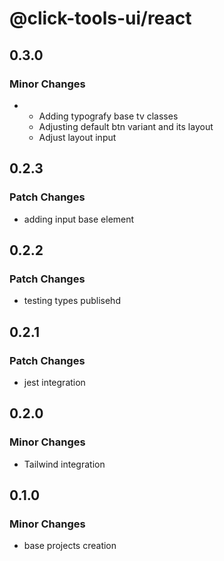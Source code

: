 # @click-tools-ui/react

## 0.3.0

### Minor Changes

- - Adding typografy base tv classes
  - Adjusting default btn variant and its layout
  - Adjust layout input

## 0.2.3

### Patch Changes

- adding input base element

## 0.2.2

### Patch Changes

- testing types publisehd

## 0.2.1

### Patch Changes

- jest integration

## 0.2.0

### Minor Changes

- Tailwind integration

## 0.1.0

### Minor Changes

- base projects creation
